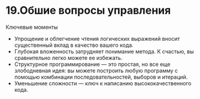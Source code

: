 

# 19.Обшие вопросы управления

Ключевые моменты

* Упрощение и облегчение чтения логических выражений вносит существенный вклад в качество вашего кода.
* Глубокая вложенность затрудняет понимание метода. К счастью, вы сравнительно легко можете ее избежать.
* Структурное программирование — это простая, но все еще злободневная идея: вы можете построить любую программу с
  помощью комбинации последовательностей, выборов и итераций.
* Уменьшение сложности — ключ к написанию высококачественного кода.
